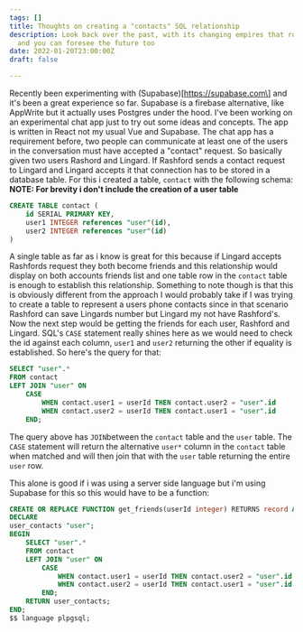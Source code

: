 ```yaml
---
tags: []
title: Thoughts on creating a "contacts" SQL relationship
description: Look back over the past, with its changing empires that rose and fell,
  and you can foresee the future too
date: 2022-01-20T23:00:00Z
draft: false

---
```

Recently been experimenting with (Supabase)\[https://supabase.com\] and it's been a great experience so far. Supabase is a firebase alternative, like AppWrite but it actually uses Postgres under the hood.
I've been working on an experimental chat app just to try out some ideas and concepts. 
The app is written in React not my usual Vue and Supabase.
The chat app has a requirement before, two people can communicate at least one of the users in the conversation must have accepted a "contact" request. So basically given two users Rashord and Lingard.
If Rashford sends a contact request to Lingard and Lingard accepts it that connection has to be stored in a database table. For this i created a table, `contact` with the following schema:
**NOTE: For brevity i don't include the creation of a user table**
```sql
CREATE TABLE contact (
	id SERIAL PRIMARY KEY,
    user1 INTEGER references "user"(id),
    user2 INTEGER references "user"(id)
)
```
A single table as far as i know is great for this because if Lingard accepts Rashfords request they both become friends and this relationship would display on both accounts friends list and one table row in the `contact` table is enough to establish this relationship. 
Something to note though is that this is obviously different from the approach I would probably take if I was trying to create a table to represent a users phone contacts since in that scenario Rashford can save Lingards number but Lingard my not have Rashford's.
Now the next step would be getting the friends for each user, Rashford and Lingard. SQL's `CASE` statement really shines here as we would need to check the id against each column, `user1` and `user2` returning the other if equality is established. So here's the query for that:
```sql
SELECT "user".*
FROM contact
LEFT JOIN "user" ON
	CASE
		WHEN contact.user1 = userId THEN contact.user2 = "user".id
		WHEN contact.user2 = userId THEN contact.user1 = "user".id
	END;
```
The query above has `JOIN`between the `contact` table and the `user` table. The `CASE` statement will return the alternative `user*` column in the `contact` table when matched and will then join that with the `user` table returning the entire `user` row.

This alone is good if i was using a server side language but i'm using Supabase for this so this would have to be a function:
```sql
CREATE OR REPLACE FUNCTION get_friends(userId integer) RETURNS record AS $$
DECLARE
user_contacts "user";
BEGIN
    SELECT "user".*
    FROM contact
    LEFT JOIN "user" ON
        CASE
            WHEN contact.user1 = userId THEN contact.user2 = "user".id
            WHEN contact.user2 = userId THEN contact.user1 = "user".id
        END;
    RETURN user_contacts;
END;
$$ language plpgsql;
```